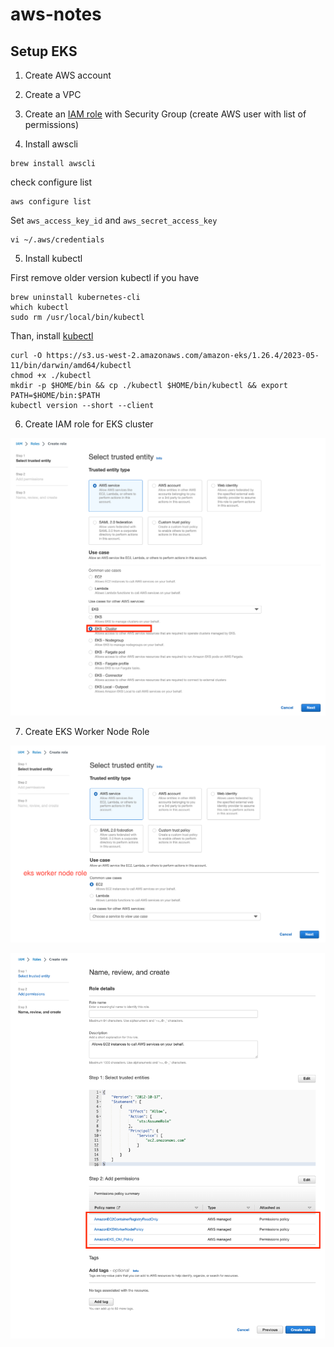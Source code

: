 # aws-notes

## Setup EKS

1. Create AWS account
2. Create a VPC
3. Create an [IAM role](https://ukayzm.github.io/aws-create-iam-user/) with Security Group (create AWS user with list of permissions)

4. Install awscli

```
brew install awscli
```

check configure list
```
aws configure list
```

Set `aws_access_key_id` and `aws_secret_access_key`

```
vi ~/.aws/credentials
```

5. Install kubectl

First remove older version kubectl if you have
```
brew uninstall kubernetes-cli
which kubectl
sudo rm /usr/local/bin/kubectl
```

Than, install [kubectl](https://docs.aws.amazon.com/eks/latest/userguide/install-kubectl.html) 

```
curl -O https://s3.us-west-2.amazonaws.com/amazon-eks/1.26.4/2023-05-11/bin/darwin/amd64/kubectl
chmod +x ./kubectl
mkdir -p $HOME/bin && cp ./kubectl $HOME/bin/kubectl && export PATH=$HOME/bin:$PATH
kubectl version --short --client
```

6. Create IAM role for EKS cluster

![cluster_role](./images/cluster_role.png)

7. Create EKS Worker Node Role

![woker_role](./images/worker_role.png)

![worker_role_policy](./images/worker_role_policy.png)